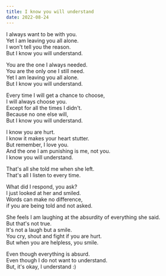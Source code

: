 ```yaml
---
title: I know you will understand
date: 2022-08-24
---
```


I always want to be with you.  
Yet I am leaving you all alone.  
I won't tell you the reason.  
But I know you will understand.

You are the one I always needed.  
You are the only one I still need.  
Yet I am leaving you all alone.  
But I know you will understand.  

Every time I will get a chance to choose,  
I will always choose you.  
Except for all the times I didn't.  
Because no one else will,  
But I know you will understand.

I know you are hurt.  
I know it makes your heart stutter.  
But remember, I love you.  
And the one I am punishing is me, not you.  
I know you will understand.

That's all she told me when she left.  
That's all I listen to every time.

What did I respond, you ask?  
I just looked at her and smiled.  
Words can make no difference,  
if you are being told and not asked.

She feels I am laughing at the absurdity of everything she said.  
But that's not true.  
It's not a laugh but a smile.  
You cry, shout and fight if you are hurt.  
But when you are helpless, you smile.

Even though everything is absurd.  
Even though I do not want to understand.  
But, it's okay, I understand :)
